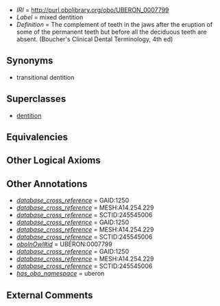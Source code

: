  * *IRI* = http://purl.obolibrary.org/obo/UBERON_0007799
 * *Label* = mixed dentition
 * *Definition* = The complement of teeth in the jaws after the eruption of some of the permanent teeth but before all the deciduous teeth are absent. (Boucher's Clinical Dental Terminology, 4th ed)

## Synonyms

 * transitional dentition

## Superclasses

 * [dentition](../../UBERON/72/UBERON_0003672.md)

## Equivalencies


## Other Logical Axioms


## Other Annotations

 * *[database_cross_reference](../../ef/oboInOwl#hasDbXref.md)* = GAID:1250
 * *[database_cross_reference](../../ef/oboInOwl#hasDbXref.md)* = MESH:A14.254.229
 * *[database_cross_reference](../../ef/oboInOwl#hasDbXref.md)* = SCTID:245545006
 * *[database_cross_reference](../../ef/oboInOwl#hasDbXref.md)* = GAID:1250
 * *[database_cross_reference](../../ef/oboInOwl#hasDbXref.md)* = MESH:A14.254.229
 * *[database_cross_reference](../../ef/oboInOwl#hasDbXref.md)* = SCTID:245545006
 * *[oboInOwl#id](../../id/oboInOwl#id.md)* = UBERON:0007799
 * *[database_cross_reference](../../ef/oboInOwl#hasDbXref.md)* = GAID:1250
 * *[database_cross_reference](../../ef/oboInOwl#hasDbXref.md)* = MESH:A14.254.229
 * *[database_cross_reference](../../ef/oboInOwl#hasDbXref.md)* = SCTID:245545006
 * *[has_obo_namespace](../../ce/oboInOwl#hasOBONamespace.md)* = uberon

## External Comments


